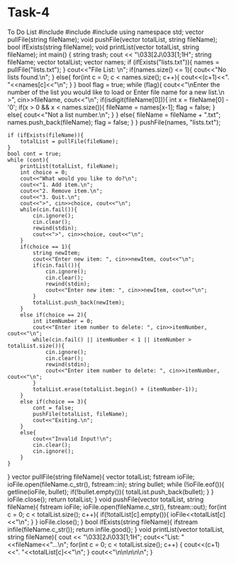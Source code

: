 # Task-4
To Do List
#include <iostream>
#include <vector>
#include <fstream>
using namespace std;
vector<string> pullFile(string fileName);
void pushFile(vector<string> totalList, string fileName);
bool ifExists(string fileName);
void printList(vector<string> totalList, string fileName);
int main()
{
    string trash;
    cout << "\033[2J\033[1;1H";
    string fileName;
    vector<string> totalList;
    vector<string> names;
    if (ifExists("lists.txt")){
        names = pullFile("lists.txt");
    }
    cout<<"File List: \n";
    if(names.size() <= 1){
        cout<<"No lists found.\n";
    }
    else{
        for(int c = 0; c < names.size(); c++){
            cout<<(c+1)<<". "<<names[c]<<"\n";
        }
    }
    bool flag = true;
    while (flag){
        cout<<"\nEnter the number of the list you would like to load or Enter file name for a new list.\n >", cin>>fileName, cout<<"\n";
        if(isdigit(fileName[0])){
            int x = fileName[0] - '0';
            if(x > 0 && x < names.size()){
                fileName = names[x-1];
                flag = false;
            }
            else{
                cout<<"Not a list number.\n";
            }
        }
        else{
            fileName = fileName + ".txt";
            names.push_back(fileName);
            flag = false;
        }
    }
    pushFile(names, "lists.txt");

    if (ifExists(fileName)){
        totalList = pullFile(fileName);
    }
    bool cont = true;
    while (cont){
        printList(totalList, fileName);
        int choice = 0;
        cout<<"What would you like to do?\n";
        cout<<"1. Add item.\n";
        cout<<"2. Remove item.\n";
        cout<<"3. Quit.\n";
        cout<<">", cin>>choice, cout<<"\n";
        while(cin.fail()){
            cin.ignore();
            cin.clear();
            rewind(stdin);
            cout<<">", cin>>choice, cout<<"\n";
        }
        if(choice == 1){
            string newItem;
            cout<<"Enter new item: ", cin>>newItem, cout<<"\n";
            if(cin.fail()){
                cin.ignore();
                cin.clear();
                rewind(stdin);
                cout<<"Enter new item: ", cin>>newItem, cout<<"\n";
            }
            totalList.push_back(newItem);
        }
        else if(choice == 2){
            int itemNumber = 0;
            cout<<"Enter item number to delete: ", cin>>itemNumber, cout<<"\n";
            while(cin.fail() || itemNumber < 1 || itemNumber > totalList.size()){
                cin.ignore();
                cin.clear();
                rewind(stdin);
                cout<<"Enter item number to delete: ", cin>>itemNumber, cout<<"\n";
            }
            totalList.erase(totalList.begin() + (itemNumber-1));
        }
        else if(choice == 3){
            cont = false;
            pushFile(totalList, fileName);
            cout<<"Exiting.\n";
        }
        else{
            cout<<"Invalid Input!\n";
            cin.clear();
            cin.ignore();
        }
    }
}
vector<string> pullFile(string fileName){
    vector<string> totalList;
    fstream ioFile;
    ioFile.open(fileName.c_str(), fstream::in);
    string bullet;
    while (!ioFile.eof()){
        getline(ioFile, bullet);
        if(!bullet.empty()){
            totalList.push_back(bullet);
        }
    }
    ioFile.close();
    return totalList;
}
void pushFile(vector<string> totalList, string fileName){
    fstream ioFile;
    ioFile.open(fileName.c_str(), fstream::out);
    for(int c = 0; c < totalList.size(); c++){
        if(!totalList[c].empty()){
            ioFile<<totalList[c]<<"\n";
        }
    }
    ioFile.close();
}
bool ifExists(string fileName){
    ifstream infile(fileName.c_str());
    return infile.good();
}
void printList(vector<string> totalList, string fileName){
    cout << "\033[2J\033[1;1H";
    cout<<"List: "<<fileName<<"...\n";
    for(int c = 0; c < totalList.size(); c++)
	    {
            cout<<(c+1)<<". "<<totalList[c]<<"\n";
        }
    cout<<"\n\n\n\n\n";
}
